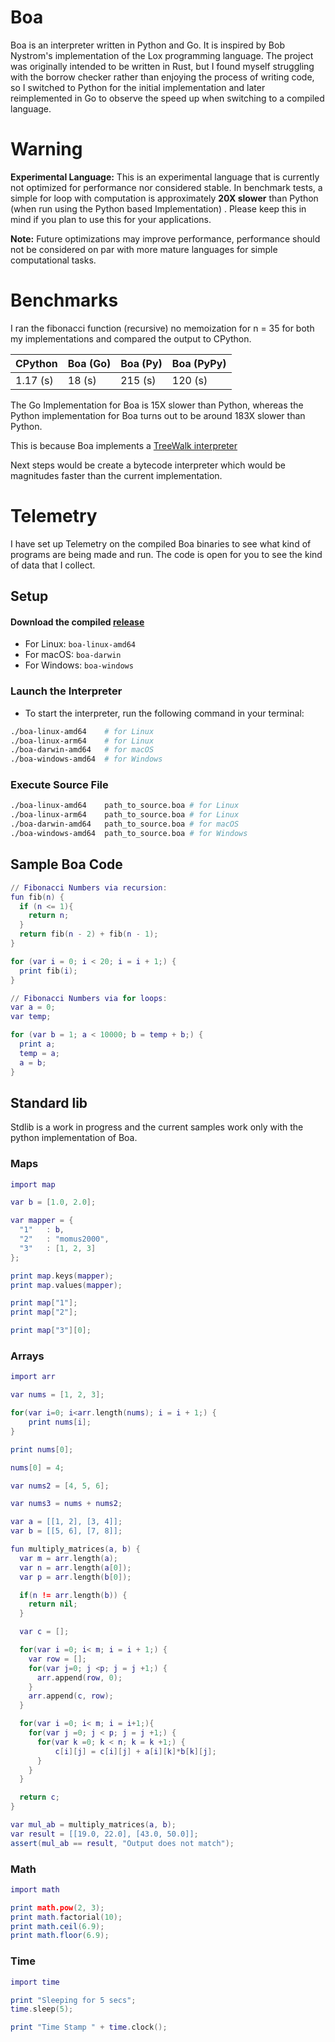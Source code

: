 # Boa

Boa is an interpreter written in Python and Go. It is inspired by Bob Nystrom's implementation of the Lox programming language. The project was originally intended to be written in Rust, but I found myself struggling with the borrow checker rather than enjoying the process of writing code, so I switched to Python for the initial implementation and later reimplemented in Go to observe the speed up when switching to a compiled language.

# Warning

**Experimental Language:** This is an experimental language that is currently not optimized for performance nor considered stable. In benchmark tests, a simple for loop with computation is approximately **20X slower** than Python (when run using the Python based Implementation) . Please keep this in mind if you plan to use this for your applications.


**Note:** Future optimizations may improve performance, performance should
not be considered on par with more mature languages for simple computational
tasks. 

# Benchmarks

I ran the fibonacci function (recursive) no memoization for n = 35 for both my
implementations and compared the output to CPython.


|  CPython | Boa (Go) | Boa (Py) | Boa (PyPy) |
|----------|----------|----------|----------- |
| 1.17 (s) | 18 (s)   | 215 (s)  | 120 (s)    |


The Go Implementation for Boa is 15X slower than Python, whereas the Python implementation
for Boa turns out to be around 183X slower than Python.

This is because Boa implements a [TreeWalk interpreter](https://www.reddit.com/r/AskComputerScience/comments/lu3edy/tree_walking_vs_bytecode_interpreters/)

Next steps would be create a bytecode interpreter which would be magnitudes faster than
the current implementation.

# Telemetry

I have set up Telemetry on the compiled Boa binaries to see what kind of programs are being made and run. The
code is open for you to see the kind of data that I collect.

## Setup

#### Download the compiled [release](https://github.com/MoMus2000/Boa/releases/tag/0.1)

- For Linux: `boa-linux-amd64`
- For macOS: `boa-darwin`
- For Windows: `boa-windows`

### Launch the Interpreter

- To start the interpreter, run the following command in your terminal:

```bash
./boa-linux-amd64    # for Linux
./boa-linux-arm64    # for Linux
./boa-darwin-amd64   # for macOS
./boa-windows-amd64  # for Windows
```

### Execute Source File
```bash
./boa-linux-amd64    path_to_source.boa # for Linux
./boa-linux-arm64    path_to_source.boa # for Linux
./boa-darwin-amd64   path_to_source.boa # for macOS
./boa-windows-amd64  path_to_source.boa # for Windows
```

## Sample Boa Code

```lua
// Fibonacci Numbers via recursion:
fun fib(n) {
  if (n <= 1){
    return n;
  }
  return fib(n - 2) + fib(n - 1);
}

for (var i = 0; i < 20; i = i + 1;) {
  print fib(i);
}

// Fibonacci Numbers via for loops:
var a = 0;
var temp;

for (var b = 1; a < 10000; b = temp + b;) {
  print a;
  temp = a;
  a = b;
}

```

## Standard lib

Stdlib is a work in progress and the current samples work only with the python
implementation of Boa.

### Maps
```lua
import map

var b = [1.0, 2.0];

var mapper = {
  "1"   : b,
  "2"   : "momus2000",
  "3"   : [1, 2, 3]
};

print map.keys(mapper);
print map.values(mapper);

print map["1"];
print map["2"];

print map["3"][0];
```

### Arrays
```lua
import arr

var nums = [1, 2, 3];

for(var i=0; i<arr.length(nums); i = i + 1;) {
    print nums[i];
}

print nums[0];

nums[0] = 4;

var nums2 = [4, 5, 6];

var nums3 = nums + nums2;

var a = [[1, 2], [3, 4]];
var b = [[5, 6], [7, 8]];

fun multiply_matrices(a, b) {
  var m = arr.length(a);
  var n = arr.length(a[0]);
  var p = arr.length(b[0]);

  if(n != arr.length(b)) {
    return nil;
  }

  var c = [];

  for(var i =0; i< m; i = i + 1;) {
    var row = [];
    for(var j=0; j <p; j = j +1;) {
      arr.append(row, 0);
    }
    arr.append(c, row);
  }

  for(var i =0; i< m; i = i+1;){
    for(var j =0; j < p; j = j +1;) {
      for(var k =0; k < n; k = k +1;) {
          c[i][j] = c[i][j] + a[i][k]*b[k][j];
      }
    }
  }

  return c;
}

var mul_ab = multiply_matrices(a, b);
var result = [[19.0, 22.0], [43.0, 50.0]];
assert(mul_ab == result, "Output does not match");

```

### Math
```lua
import math

print math.pow(2, 3);
print math.factorial(10);
print math.ceil(6.9);
print math.floor(6.9);

```
### Time
```lua
import time

print "Sleeping for 5 secs";
time.sleep(5);

print "Time Stamp " + time.clock();

```
